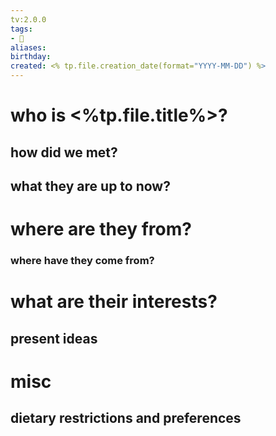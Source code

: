 ```yaml
---
tv:2.0.0
tags:
- 👤
aliases:
birthday:
created: <% tp.file.creation_date(format="YYYY-MM-DD") %>
---
```


# who is <%tp.file.title%>?

## how did we met?

## what they are up to now?

# where are they from?

### where have they come from?

# what are their interests?

## present ideas


# misc
## dietary restrictions and preferences
